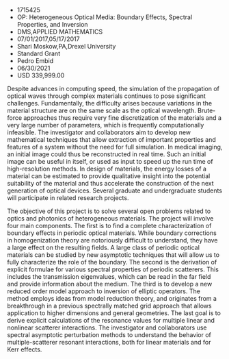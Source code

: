 
* 1715425
* OP: Heterogeneous Optical Media: Boundary Effects, Spectral Properties, and Inversion
* DMS,APPLIED MATHEMATICS
* 07/01/2017,05/17/2017
* Shari Moskow,PA,Drexel University
* Standard Grant
* Pedro Embid
* 06/30/2021
* USD 339,999.00

Despite advances in computing speed, the simulation of the propagation of
optical waves through complex materials continues to pose significant
challenges. Fundamentally, the difficulty arises because variations in the
material structure are on the same scale as the optical wavelength. Brute-force
approaches thus require very fine discretization of the materials and a very
large number of parameters, which is frequently computationally infeasible. The
investigator and collaborators aim to develop new mathematical techniques that
allow extraction of important properties and features of a system without the
need for full simulation. In medical imaging, an initial image could thus be
reconstructed in real time. Such an initial image can be useful in itself, or
used as input to speed up the run time of high-resolution methods. In design of
materials, the energy losses of a material can be estimated to provide
qualitative insight into the potential suitability of the material and thus
accelerate the construction of the next generation of optical devices. Several
graduate and undergraduate students will participate in related research
projects.

The objective of this project is to solve several open problems related to
optics and photonics of heterogeneous materials. The project will involve four
main components. The first is to find a complete characterization of boundary
effects in periodic optical materials. While boundary corrections in
homogenization theory are notoriously difficult to understand, they have a large
effect on the resulting fields. A large class of periodic optical materials can
be studied by new asymptotic techniques that will allow us to fully characterize
the role of the boundary. The second is the derivation of explicit formulae for
various spectral properties of periodic scatterers. This includes the
transmission eigenvalues, which can be read in the far field and provide
information about the medium. The third is to develop a new reduced order model
approach to inversion of elliptic operators. The method employs ideas from model
reduction theory, and originates from a breakthrough in a previous spectrally
matched grid approach that allows application to higher dimensions and general
geometries. The last goal is to derive explicit calculations of the resonance
values for multiple linear and nonlinear scatterer interactions. The
investigator and collaborators use spectral asymptotic perturbation methods to
understand the behavior of multiple-scatterer resonant interactions, both for
linear materials and for Kerr effects.
